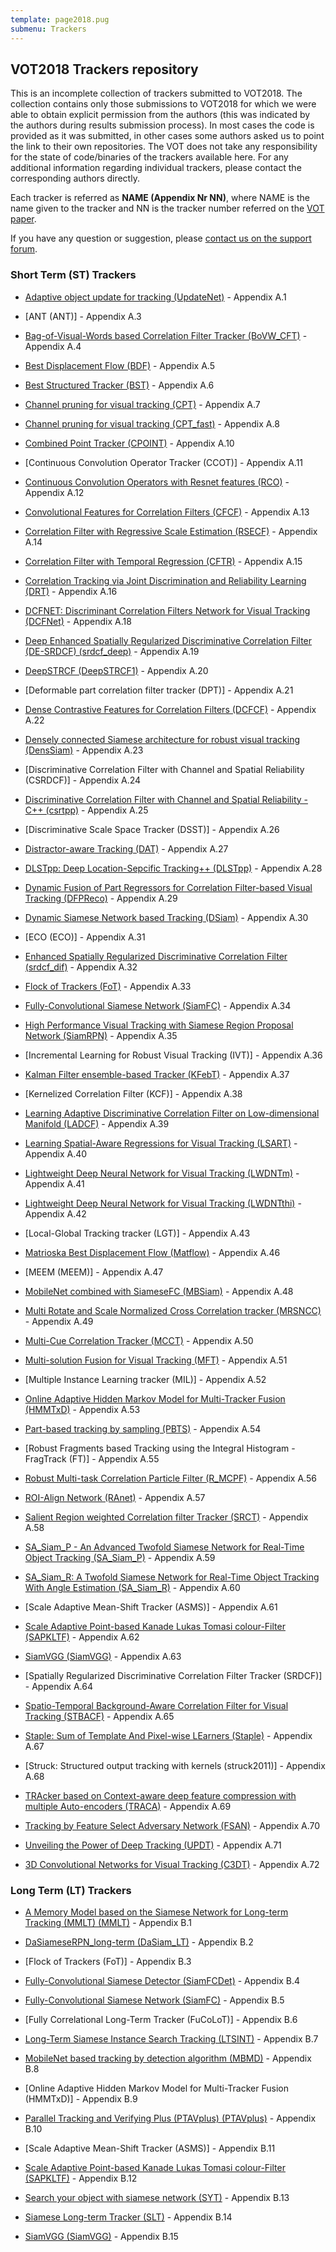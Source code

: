 ```yaml
---
template: page2018.pug
submenu: Trackers
---
```


## VOT2018 Trackers repository

This is an incomplete collection of trackers submitted to VOT2018.
The collection contains only those submissions to VOT2018 for which we were able to obtain explicit permission from the authors (this was indicated by the authors during results submission process). In most cases the code is provided as it was submitted, in other cases some authors asked us to point the link to their own repositories.
The VOT does not take any responsibility for the state of code/binaries of the trackers available here.
For any additional information regarding individual trackers, please contact the corresponding authors directly.

Each tracker is referred as **NAME (Appendix Nr NN)**, where NAME is the name given to the tracker and NN is the tracker number referred on the [VOT paper](http://votchallenge.net/vot2018/presentations/vot_2018_paper.pdf).

If you have any question or suggestion, please <a href="https://groups.google.com/forum/?hl=en#!forum/votchallenge-help"> contact us on the support forum</a>.

### Short Term (ST) Trackers

-   [Adaptive object update for tracking (UpdateNet)](http://data.votchallenge.net/vot2018/trackers/UpdateNet-code-2018-06-17T13_45_20.243360.zip) - Appendix A.1

-   [ANT (ANT)] - Appendix A.3

-   [Bag-of-Visual-Words based Correlation Filter Tracker (BoVW_CFT)](http://data.votchallenge.net/vot2018/trackers/BoVW_CFT-code-2018-06-16T04_17_11.495760.zip) - Appendix A.4

-   [Best Displacement Flow (BDF)](http://data.votchallenge.net/vot2018/trackers/BDF-code-2018-06-18T21_38_14.605589.zip) - Appendix A.5

-   [Best Structured Tracker (BST)](http://data.votchallenge.net/vot2018/trackers/BST-code-2018-06-15T16_50_58.916596.zip) - Appendix A.6

-   [Channel pruning for visual tracking (CPT)](http://data.votchallenge.net/vot2018/trackers/CPT-code-2018-06-15T01_08_18.814025.zip) - Appendix A.7

-   [Channel pruning for visual tracking (CPT_fast)](http://data.votchallenge.net/vot2018/trackers/CPT_fast-code-2018-06-15T01_11_31.216713.zip) - Appendix A.8

-   [Combined Point Tracker (CPOINT)](http://data.votchallenge.net/vot2018/trackers/CPOINT-code-2018-06-21T14_44_42.499797.zip) - Appendix A.10

-   [Continuous Convolution Operator Tracker (CCOT)] - Appendix A.11

-   [Continuous Convolution Operators with Resnet features (RCO)](http://data.votchallenge.net/vot2018/trackers/RCO-code-2018-06-15T01_24_56.238290.zip) - Appendix A.12

-   [Convolutional Features for Correlation Filters (CFCF)](http://data.votchallenge.net/vot2018/trackers/CFCF-code-2018-06-15T05_14_21.197540.zip) - Appendix A.13

-   [Correlation Filter with Regressive Scale Estimation (RSECF)](http://data.votchallenge.net/vot2018/trackers/RSECF-code-2018-06-21T09_25_44.936626.zip) - Appendix A.14

-   [Correlation Filter with Temporal Regression (CFTR)](http://data.votchallenge.net/vot2018/trackers/CFTR-code-2018-06-15T16_19_41.307549.zip) - Appendix A.15

-   [Correlation Tracking via Joint Discrimination and Reliability Learning (DRT)](http://data.votchallenge.net/vot2018/trackers/DRT-code-2018-06-20T17_38_29.447330.zip) - Appendix A.16

-   [DCFNET: Discriminant Correlation Filters Network for Visual Tracking (DCFNet)](http://data.votchallenge.net/vot2018/trackers/DCFNet-code-2018-06-18T04_07_36.535105.zip) - Appendix A.18

-   [Deep Enhanced Spatially Regularized Discriminative Correlation Filter (DE-SRDCF) (srdcf_deep)](http://data.votchallenge.net/vot2018/trackers/srdcf_deep-code-2018-06-15T10_05_18.515002.zip) - Appendix A.19

-   [DeepSTRCF (DeepSTRCF1)](http://data.votchallenge.net/vot2018/trackers/DeepSTRCF1-code-2018-06-15T01_57_53.501380.zip) - Appendix A.20

-   [Deformable part correlation filter tracker (DPT)] - Appendix A.21

-   [Dense Contrastive Features for Correlation Filters (DCFCF)](http://data.votchallenge.net/vot2018/trackers/DCFCF-code-2018-06-15T08_18_13.283829.zip) - Appendix A.22

-   [Densely connected Siamese architecture for robust visual tracking (DensSiam)](http://data.votchallenge.net/vot2018/trackers/DensSiam-code-2018-06-18T02_59_51.877009.zip) - Appendix A.23

-   [Discriminative Correlation Filter with Channel and Spatial Reliability (CSRDCF)] - Appendix A.24

-   [Discriminative Correlation Filter with Channel and Spatial Reliability - C++ (csrtpp)](http://data.votchallenge.net/vot2018/trackers/csrtpp-code-2018-06-16T14_49_45.311254.zip) - Appendix A.25

-   [Discriminative Scale Space Tracker (DSST)] - Appendix A.26

-   [Distractor-aware Tracking (DAT)](http://data.votchallenge.net/vot2018/trackers/DAT-code-2018-06-15T07_36_06.008096.zip) - Appendix A.27

-   [DLSTpp: Deep Location-Sepcific Tracking++ (DLSTpp)](http://data.votchallenge.net/vot2018/trackers/DLSTpp-code-2018-06-15T03_03_50.464110.zip) - Appendix A.28

-   [Dynamic Fusion of Part Regressors for Correlation Filter-based Visual Tracking (DFPReco)](http://data.votchallenge.net/vot2018/trackers/DFPReco-code-2018-06-16T21_38_51.991060.zip) - Appendix A.29

-   [Dynamic Siamese Network based Tracking (DSiam)](http://data.votchallenge.net/vot2018/trackers/DSiam-code-2018-06-15T09_20_54.568787.zip) - Appendix A.30

-   [ECO (ECO)] - Appendix A.31

-   [Enhanced Spatially Regularized Discriminative Correlation Filter (srdcf_dif)](http://data.votchallenge.net/vot2018/trackers/srdcf_dif-code-2018-06-15T10_05_00.215989.zip) - Appendix A.32

-   [Flock of Trackers (FoT)](http://data.votchallenge.net/vot2018/trackers/FoT-code-2018-06-29T13_34_09.045932.zip) - Appendix A.33

-   [Fully-Convolutional Siamese Network (SiamFC)](http://data.votchallenge.net/vot2018/trackers/SiamFC-code-2018-06-17T14_07_16.992657.zip) - Appendix A.34

-   [High Performance Visual Tracking with Siamese Region Proposal Network (SiamRPN)](http://data.votchallenge.net/vot2018/trackers/SiamRPN-code-2018-06-15T10_17_27.074476.zip) - Appendix A.35

-   [Incremental Learning for Robust Visual Tracking (IVT)] - Appendix A.36

-   [Kalman Filter ensemble-based Tracker (KFebT)](http://data.votchallenge.net/vot2018/trackers/KFebT-code-2018-06-14T23_41_23.758391.zip) - Appendix A.37

-   [Kernelized Correlation Filter (KCF)] - Appendix A.38

-   [Learning Adaptive Discriminative Correlation Filter on Low-dimensional Manifold (LADCF)](http://data.votchallenge.net/vot2018/trackers/LADCF-code-2018-06-18T20_59_58.836395.zip) - Appendix A.39

-   [Learning Spatial-Aware Regressions for Visual Tracking (LSART)](http://data.votchallenge.net/vot2018/trackers/LSART-code-2018-06-16T16_31_24.340539.zip) - Appendix A.40

-   [Lightweight Deep Neural Network for Visual Tracking (LWDNTm)](http://data.votchallenge.net/vot2018/trackers/LWDNTm-code-2018-06-15T04_15_04.310044.zip) - Appendix A.41

-   [Lightweight Deep Neural Network for Visual Tracking (LWDNTthi)](http://data.votchallenge.net/vot2018/trackers/LWDNTthi-code-2018-06-15T04_13_50.917285.zip) - Appendix A.42

-   [Local-Global Tracking tracker (LGT)] - Appendix A.43

-   [Matrioska Best Displacement Flow (Matflow)](http://data.votchallenge.net/vot2018/trackers/Matflow-code-2018-06-18T21_28_55.525286.zip) - Appendix A.46

-   [MEEM (MEEM)] - Appendix A.47

-   [MobileNet combined with SiameseFC (MBSiam)](http://data.votchallenge.net/vot2018/trackers/MBSiam-code-2018-06-18T06_35_13.280148.zip) - Appendix A.48

-   [Multi Rotate and Scale Normalized Cross Correlation tracker (MRSNCC)](http://data.votchallenge.net/vot2018/trackers/MRSNCC-code-2018-06-22T13_12_58.419809.zip) - Appendix A.49

-   [Multi-Cue Correlation Tracker (MCCT)](http://data.votchallenge.net/vot2018/trackers/MCCT-code-2018-06-15T03_41_51.957322.zip) - Appendix A.50

-   [Multi-solution Fusion for Visual Tracking (MFT)](http://data.votchallenge.net/vot2018/trackers/MFT-code-2018-06-15T01_08_48.264144.zip) - Appendix A.51

-   [Multiple Instance Learning tracker (MIL)] - Appendix A.52

-   [Online Adaptive Hidden Markov Model for Multi-Tracker Fusion (HMMTxD)](http://data.votchallenge.net/vot2018/trackers/HMMTxD-code-2018-06-29T13_37_41.321386.zip) - Appendix A.53

-   [Part-based tracking by sampling (PBTS)](http://data.votchallenge.net/vot2018/trackers/PBTS-code-2018-06-15T06_48_02.762707.zip) - Appendix A.54

-   [Robust Fragments based Tracking using the Integral Histogram - FragTrack (FT)] - Appendix A.55

-   [Robust Multi-task Correlation Particle Filter (R_MCPF)](http://data.votchallenge.net/vot2018/trackers/R_MCPF-code-2018-06-16T14_00_49.490551.zip) - Appendix A.56

-   [ROI-Align Network (RAnet)](http://data.votchallenge.net/vot2018/trackers/RAnet-code-2018-06-15T06_20_40.752493.zip) - Appendix A.57

-   [Salient Region weighted Correlation filter Tracker (SRCT)](http://data.votchallenge.net/vot2018/trackers/SRCT-code-2018-06-16T16_10_33.062320.zip) - Appendix A.58

-   [SA_Siam_P - An Advanced Twofold Siamese Network for Real-Time Object Tracking (SA_Siam_P)](http://data.votchallenge.net/vot2018/trackers/SA_Siam_P-code-2018-06-20T09_27_14.620782.zip) - Appendix A.59

-   [SA_Siam_R: A Twofold Siamese Network for Real-Time Object Tracking With Angle Estimation (SA_Siam_R)](http://data.votchallenge.net/vot2018/trackers/SA_Siam_R-code-2018-06-20T08_58_01.081973.zip) - Appendix A.60

-   [Scale Adaptive Mean-Shift Tracker (ASMS)] - Appendix A.61

-   [Scale Adaptive Point-based Kanade Lukas Tomasi colour-Filter (SAPKLTF)](http://data.votchallenge.net/vot2018/trackers/SAPKLTF-code-2018-06-15T08_59_37.075858.zip) - Appendix A.62

-   [SiamVGG (SiamVGG)](http://data.votchallenge.net/vot2018/trackers/SiamVGG-code-2018-06-15T15_59_32.687062.zip) - Appendix A.63

-   [Spatially Regularized Discriminative Correlation Filter Tracker (SRDCF)] - Appendix A.64

-   [Spatio-Temporal Background-Aware Correlation Filter for Visual Tracking (STBACF)](http://data.votchallenge.net/vot2018/trackers/STBACF-code-2018-06-16T21_35_31.480671.zip) - Appendix A.65

-   [Staple: Sum of Template And Pixel-wise LEarners (Staple)](http://data.votchallenge.net/vot2018/trackers/Staple-code-2018-06-17T14_05_02.087450.zip) - Appendix A.67

-   [Struck: Structured output tracking with kernels (struck2011)] - Appendix A.68

-   [TRAcker based on Context-aware deep feature compression with multiple Auto-encoders (TRACA)](http://data.votchallenge.net/vot2018/trackers/TRACA-code-2018-06-16T08_28_46.399438.zip) - Appendix A.69

-   [Tracking by Feature Select Adversary Network (FSAN)](http://data.votchallenge.net/vot2018/trackers/FSAN-code-2018-06-14T23_41_52.670932.zip) - Appendix A.70

-   [Unveiling the Power of Deep Tracking (UPDT)](http://data.votchallenge.net/vot2018/trackers/UPDT-code-2018-06-18T09_13_25.107336.zip) - Appendix A.71

-   [3D Convolutional Networks for Visual Tracking (C3DT)](http://data.votchallenge.net/vot2018/trackers/C3DT-code-2018-06-18T08_44_00.894228.zip) - Appendix A.72

### Long Term (LT) Trackers

-   [A Memory Model based on the Siamese Network for Long-term Tracking (MMLT) (MMLT)](http://data.votchallenge.net/vot2018/trackers/MMLT-code-2018-06-15T00_34_15.761608.zip) - Appendix B.1

-   [DaSiameseRPN_long-term (DaSiam_LT)](http://data.votchallenge.net/vot2018/trackers/DaSiam_LT-code-2018-06-15T03_09_06.015144.zip) - Appendix B.2

-   [Flock of Trackers (FoT)] - Appendix B.3

-   [Fully-Convolutional Siamese Detector (SiamFCDet)](http://data.votchallenge.net/vot2018/trackers/SiamFCDet-code-2018-06-17T14_54_25.737473.zip) - Appendix B.4

-   [Fully-Convolutional Siamese Network (SiamFC)](http://data.votchallenge.net/vot2018/trackers/SiamFC-code-2018-06-17T14_47_49.158652.zip) - Appendix B.5

-   [Fully Correlational Long-Term Tracker (FuCoLoT)] - Appendix B.6

-   [Long-Term Siamese Instance Search Tracking (LTSINT)](http://data.votchallenge.net/vot2018/trackers/LTSINT-code-2018-06-15T17_31_51.055258.zip) - Appendix B.7

-   [MobileNet based tracking by detection algorithm (MBMD)](http://data.votchallenge.net/vot2018/trackers/MBMD-code-2018-06-18T06_33_22.519702.zip) - Appendix B.8

-   [Online Adaptive Hidden Markov Model for Multi-Tracker Fusion (HMMTxD)] - Appendix B.9

-   [Parallel Tracking and Verifying Plus (PTAVplus) (PTAVplus)](http://data.votchallenge.net/vot2018/trackers/PTAVplus-code-2018-06-14T21_58_31.352912.zip) - Appendix B.10

-   [Scale Adaptive Mean-Shift Tracker (ASMS)] - Appendix B.11

-   [Scale Adaptive Point-based Kanade Lukas Tomasi colour-Filter (SAPKLTF)](http://data.votchallenge.net/vot2018/trackers/SAPKLTF-code-2018-06-15T08_58_55.904022.zip) - Appendix B.12

-   [Search your object with siamese network (SYT)](http://data.votchallenge.net/vot2018/trackers/SYT-code-2018-06-15T11_09_14.594050.zip) - Appendix B.13

-   [Siamese Long-term Tracker (SLT)](http://data.votchallenge.net/vot2018/trackers/SLT-code-2018-06-15T01_05_31.428690.zip) - Appendix B.14

-   [SiamVGG (SiamVGG)](http://data.votchallenge.net/vot2018/trackers/SiamVGG-code-2018-06-15T16_00_30.295916.zip) - Appendix B.15
